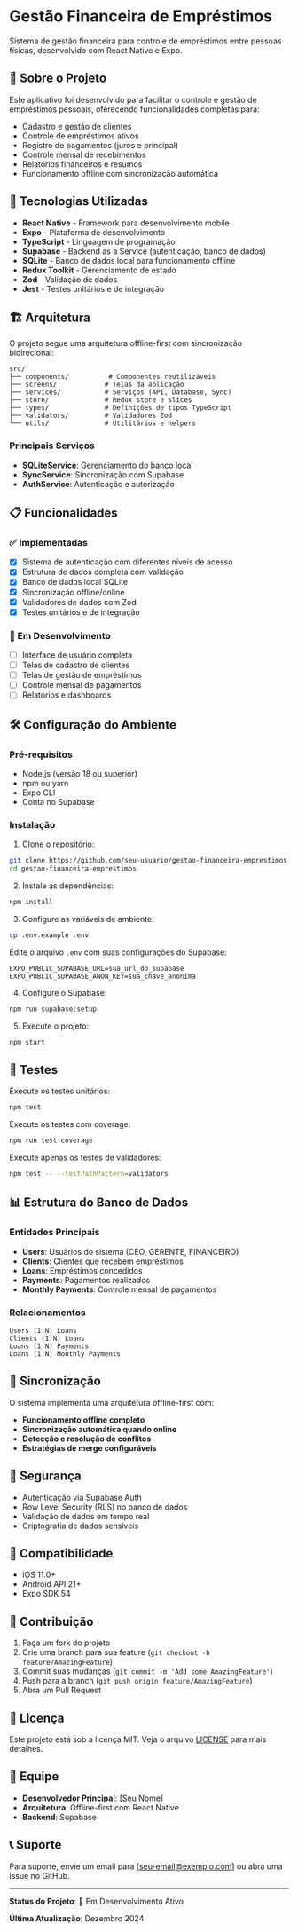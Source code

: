 # Gestão Financeira de Empréstimos

Sistema de gestão financeira para controle de empréstimos entre pessoas físicas, desenvolvido com React Native e Expo.

## 📱 Sobre o Projeto

Este aplicativo foi desenvolvido para facilitar o controle e gestão de empréstimos pessoais, oferecendo funcionalidades completas para:

- Cadastro e gestão de clientes
- Controle de empréstimos ativos
- Registro de pagamentos (juros e principal)
- Controle mensal de recebimentos
- Relatórios financeiros e resumos
- Funcionamento offline com sincronização automática

## 🚀 Tecnologias Utilizadas

- **React Native** - Framework para desenvolvimento mobile
- **Expo** - Plataforma de desenvolvimento
- **TypeScript** - Linguagem de programação
- **Supabase** - Backend as a Service (autenticação, banco de dados)
- **SQLite** - Banco de dados local para funcionamento offline
- **Redux Toolkit** - Gerenciamento de estado
- **Zod** - Validação de dados
- **Jest** - Testes unitários e de integração

## 🏗️ Arquitetura

O projeto segue uma arquitetura offline-first com sincronização bidirecional:

```
src/
├── components/          # Componentes reutilizáveis
├── screens/            # Telas da aplicação
├── services/           # Serviços (API, Database, Sync)
├── store/              # Redux store e slices
├── types/              # Definições de tipos TypeScript
├── validators/         # Validadores Zod
└── utils/              # Utilitários e helpers
```

### Principais Serviços

- **SQLiteService**: Gerenciamento do banco local
- **SyncService**: Sincronização com Supabase
- **AuthService**: Autenticação e autorização

## 📋 Funcionalidades

### ✅ Implementadas

- [x] Sistema de autenticação com diferentes níveis de acesso
- [x] Estrutura de dados completa com validação
- [x] Banco de dados local SQLite
- [x] Sincronização offline/online
- [x] Validadores de dados com Zod
- [x] Testes unitários e de integração

### 🚧 Em Desenvolvimento

- [ ] Interface de usuário completa
- [ ] Telas de cadastro de clientes
- [ ] Telas de gestão de empréstimos
- [ ] Controle mensal de pagamentos
- [ ] Relatórios e dashboards

## 🛠️ Configuração do Ambiente

### Pré-requisitos

- Node.js (versão 18 ou superior)
- npm ou yarn
- Expo CLI
- Conta no Supabase

### Instalação

1. Clone o repositório:
```bash
git clone https://github.com/seu-usuario/gestao-financeira-emprestimos.git
cd gestao-financeira-emprestimos
```

2. Instale as dependências:
```bash
npm install
```

3. Configure as variáveis de ambiente:
```bash
cp .env.example .env
```

Edite o arquivo `.env` com suas configurações do Supabase:
```env
EXPO_PUBLIC_SUPABASE_URL=sua_url_do_supabase
EXPO_PUBLIC_SUPABASE_ANON_KEY=sua_chave_anonima
```

4. Configure o Supabase:
```bash
npm run supabase:setup
```

5. Execute o projeto:
```bash
npm start
```

## 🧪 Testes

Execute os testes unitários:
```bash
npm test
```

Execute os testes com coverage:
```bash
npm run test:coverage
```

Execute apenas os testes de validadores:
```bash
npm test -- --testPathPattern=validators
```

## 📊 Estrutura do Banco de Dados

### Entidades Principais

- **Users**: Usuários do sistema (CEO, GERENTE, FINANCEIRO)
- **Clients**: Clientes que recebem empréstimos
- **Loans**: Empréstimos concedidos
- **Payments**: Pagamentos realizados
- **Monthly Payments**: Controle mensal de pagamentos

### Relacionamentos

```
Users (1:N) Loans
Clients (1:N) Loans
Loans (1:N) Payments
Loans (1:N) Monthly Payments
```

## 🔄 Sincronização

O sistema implementa uma arquitetura offline-first com:

- **Funcionamento offline completo**
- **Sincronização automática quando online**
- **Detecção e resolução de conflitos**
- **Estratégias de merge configuráveis**

## 🔐 Segurança

- Autenticação via Supabase Auth
- Row Level Security (RLS) no banco de dados
- Validação de dados em tempo real
- Criptografia de dados sensíveis

## 📱 Compatibilidade

- iOS 11.0+
- Android API 21+
- Expo SDK 54

## 🤝 Contribuição

1. Faça um fork do projeto
2. Crie uma branch para sua feature (`git checkout -b feature/AmazingFeature`)
3. Commit suas mudanças (`git commit -m 'Add some AmazingFeature'`)
4. Push para a branch (`git push origin feature/AmazingFeature`)
5. Abra um Pull Request

## 📄 Licença

Este projeto está sob a licença MIT. Veja o arquivo [LICENSE](LICENSE) para mais detalhes.

## 👥 Equipe

- **Desenvolvedor Principal**: [Seu Nome]
- **Arquitetura**: Offline-first com React Native
- **Backend**: Supabase

## 📞 Suporte

Para suporte, envie um email para [seu-email@exemplo.com] ou abra uma issue no GitHub.

---

**Status do Projeto**: 🚧 Em Desenvolvimento Ativo

**Última Atualização**: Dezembro 2024